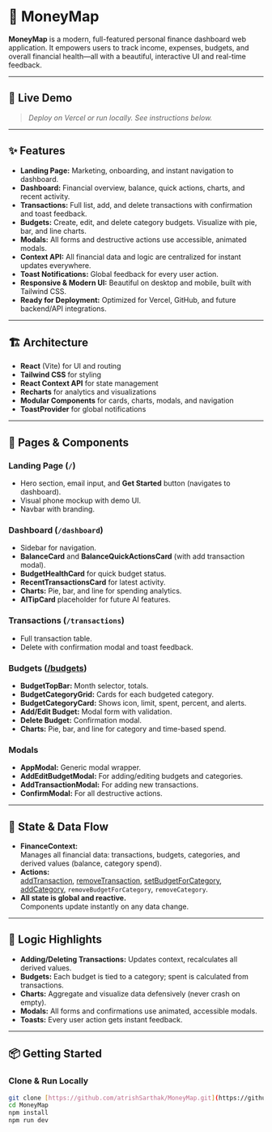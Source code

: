# 💸 MoneyMap

**MoneyMap** is a modern, full-featured personal finance dashboard web application. It empowers users to track income, expenses, budgets, and overall financial health—all with a beautiful, interactive UI and real-time feedback.

---

## 🚀 Live Demo

> _Deploy on Vercel or run locally. See instructions below._

---

## ✨ Features

- **Landing Page:** Marketing, onboarding, and instant navigation to dashboard.
- **Dashboard:** Financial overview, balance, quick actions, charts, and recent activity.
- **Transactions:** Full list, add, and delete transactions with confirmation and toast feedback.
- **Budgets:** Create, edit, and delete category budgets. Visualize with pie, bar, and line charts.
- **Modals:** All forms and destructive actions use accessible, animated modals.
- **Context API:** All financial data and logic are centralized for instant updates everywhere.
- **Toast Notifications:** Global feedback for every user action.
- **Responsive & Modern UI:** Beautiful on desktop and mobile, built with Tailwind CSS.
- **Ready for Deployment:** Optimized for Vercel, GitHub, and future backend/API integrations.

---

## 🏗️ Architecture

- **React** (Vite) for UI and routing
- **Tailwind CSS** for styling
- **React Context API** for state management
- **Recharts** for analytics and visualizations
- **Modular Components** for cards, charts, modals, and navigation
- **ToastProvider** for global notifications

---

## 📄 Pages & Components

### **Landing Page (`/`)**
- Hero section, email input, and **Get Started** button (navigates to dashboard).
- Visual phone mockup with demo UI.
- Navbar with branding.

### **Dashboard (`/dashboard`)**
- Sidebar for navigation.
- **BalanceCard** and **BalanceQuickActionsCard** (with add transaction modal).
- **BudgetHealthCard** for quick budget status.
- **RecentTransactionsCard** for latest activity.
- **Charts:** Pie, bar, and line for spending analytics.
- **AITipCard** placeholder for future AI features.

### **Transactions (`/transactions`)**
- Full transaction table.
- Delete with confirmation modal and toast feedback.

### **Budgets ([/budgets](cci:7://file:///Users/sarthakatrish/Desktop/MoneyMap/src/components/budgets:0:0-0:0))**
- **BudgetTopBar:** Month selector, totals.
- **BudgetCategoryGrid:** Cards for each budgeted category.
- **BudgetCategoryCard:** Shows icon, limit, spent, percent, and alerts.
- **Add/Edit Budget:** Modal form with validation.
- **Delete Budget:** Confirmation modal.
- **Charts:** Pie, bar, and line for category and time-based spend.

### **Modals**
- **AppModal:** Generic modal wrapper.
- **AddEditBudgetModal:** For adding/editing budgets and categories.
- **AddTransactionModal:** For adding new transactions.
- **ConfirmModal:** For all destructive actions.

---

## 🧠 State & Data Flow

- **FinanceContext:**  
  Manages all financial data: transactions, budgets, categories, and derived values (balance, category spend).
- **Actions:**  
  [addTransaction](cci:1://file:///Users/sarthakatrish/Desktop/MoneyMap/src/context/FinanceContext.jsx:49:2-52:3), [removeTransaction](cci:1://file:///Users/sarthakatrish/Desktop/MoneyMap/src/context/FinanceContext.jsx:70:2-73:3), [setBudgetForCategory](cci:1://file:///Users/sarthakatrish/Desktop/MoneyMap/src/context/FinanceContext.jsx:53:2-64:3), [addCategory](cci:1://file:///Users/sarthakatrish/Desktop/MoneyMap/src/context/FinanceContext.jsx:65:2-68:3), `removeBudgetForCategory`, `removeCategory`.
- **All state is global and reactive.**  
  Components update instantly on any data change.

---

## 📝 Logic Highlights

- **Adding/Deleting Transactions:** Updates context, recalculates all derived values.
- **Budgets:** Each budget is tied to a category; spent is calculated from transactions.
- **Charts:** Aggregate and visualize data defensively (never crash on empty).
- **Modals:** All forms and confirmations use animated, accessible modals.
- **Toasts:** Every user action gets instant feedback.

---

## 📦 Getting Started

### **Clone & Run Locally**

```bash
git clone [https://github.com/atrishSarthak/MoneyMap.git](https://github.com/atrishSarthak/MoneyMap.git)
cd MoneyMap
npm install
npm run dev
